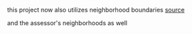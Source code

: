 this project now also utilizes neighborhood boundaries [source](https://data.cityofchicago.org/widgets/bbvz-uum9?mobile_redirect=true)

and the assessor's neighborhoods as well



